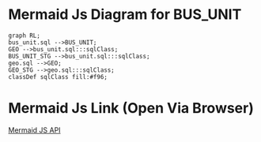 # Mermaid Js Diagram for BUS_UNIT
```mermaid
graph RL;
bus_unit.sql -->BUS_UNIT;
GEO -->bus_unit.sql:::sqlClass;
BUS_UNIT_STG -->bus_unit.sql:::sqlClass;
geo.sql -->GEO;
GEO_STG -->geo.sql:::sqlClass;
classDef sqlClass fill:#f96;
```
# Mermaid Js Link (Open Via Browser)
[Mermaid JS API](https://kroki.io/mermaid/svg/eNpLL0osyFAI8rHmSiotji_NyyzRKy7MUdDVtXMKDY4P9fMMseZyd_UHCSArsLKyApLOOYnFxdZcMJXxwSHueBWmp-bDTAeaCTYYpgcqhaI8GUS5pKYpwIQU0jJzcqyU0yzNrAGn8jwG)